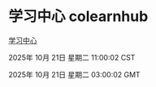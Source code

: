 # 学习中心 colearnhub
[学习中心](http://59.174.9.160:56308/colearnhub/)

2025年 10月 21日 星期二 11:00:02 CST

2025年 10月 21日 星期二 03:00:02 GMT
